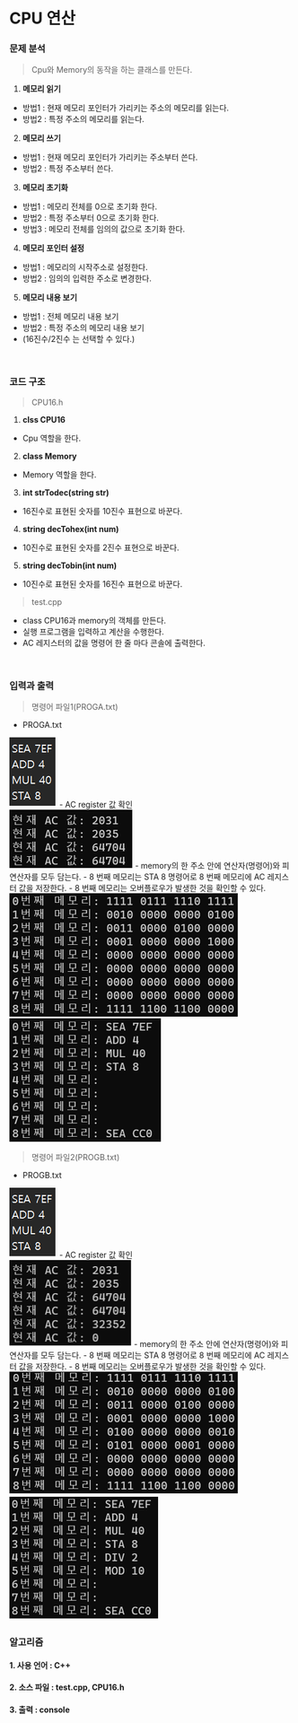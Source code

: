 # CPU 연산 
### 문제 분석
> Cpu와 Memory의 동작을 하는 클래스를 만든다.
1. **메모리 읽기**
 - 방법1 : 현재 메모리 포인터가 가리키는 주소의 메모리를 읽는다.
 - 방법2 : 특정 주소의 메모리를 읽는다.
2. **메모리 쓰기**
 - 방법1 : 현재 메모리 포인터가 가리키는 주소부터 쓴다.
 - 방법2 : 특정 주소부터 쓴다.
3. **메모리 초기화**
 - 방법1 : 메모리 전체를 0으로 초기화 한다.
 - 방법2 : 특정 주소부터 0으로 초기화 한다.
 - 방법3 : 메모리 전체를 임의의 값으로 초기화 한다.
4. **메모리 포인터 설정**
 - 방법1 : 메모리의 시작주소로 설정한다.
 - 방법2 : 임의의 입력한 주소로 변경한다.
5. **메모리 내용 보기**
 - 방법1 : 전체 메모리 내용 보기
 - 방법2 : 특정 주소의 메모리 내용 보기
 - (16진수/2진수 는 선택할 수 있다.)

<br>

### 코드 구조
> CPU16.h
1. **clss CPU16** 
 - Cpu 역할을 한다.
2. **class Memory** 
 - Memory 역할을 한다.
3. **int strTodec(string str)** 
 - 16진수로 표현된 숫자를 10진수 표현으로 바꾼다.
4. **string decTohex(int num)**
 - 10진수로 표현된 숫자를 2진수 표현으로 바꾼다.
5. **string decTobin(int num)** 
 - 10진수로 표현된 숫자를 16진수 표현으로 바꾼다.
> test.cpp
 - class CPU16과 memory의 객체를 만든다.
 - 실행 프로그램을 입력하고 계산을 수행한다.
 - AC 레지스터의 값을 명령어 한 줄 마다 콘솔에 출력한다.

<br>

### 입력과 출력
> 명령어 파일1(PROGA.txt) 
- PROGA.txt <br>
<img src = "image/proga.png">
- AC register 값 확인 <br>
<img src = "image/registerA.png">
- memory의 한 주소 안에 연산자(명령어)와 피연산자를 모두 담는다. 
- 8 번째 메모리는 STA 8 명령어로 8 번째 메모리에 AC 레지스터 값을 저장한다.
- 8 번째 메모리는 오버플로우가 발생한 것을 확인할 수 있다.
<br>
<img src = "image/acA.png">
<img src = "image/commandA.png">

> 명령어 파일2(PROGB.txt)
- PROGB.txt <br>
<img src = "image/proga.png">
- AC register 값 확인 <br>
<img src = "image/registerB.png">
- memory의 한 주소 안에 연산자(명령어)와 피연산자를 모두 담는다. 
- 8 번째 메모리는 STA 8 명령어로 8 번째 메모리에 AC 레지스터 값을 저장한다.
- 8 번째 메모리는 오버플로우가 발생한 것을 확인할 수 있다.
<br>
<img src = "image/acB.png">
<img src = "image/commandB.png">

<br>

### 알고리즘
#### 1. 사용 언어 : C++
#### 2. 소스 파일 : test.cpp, CPU16.h
#### 3. 출력     : console